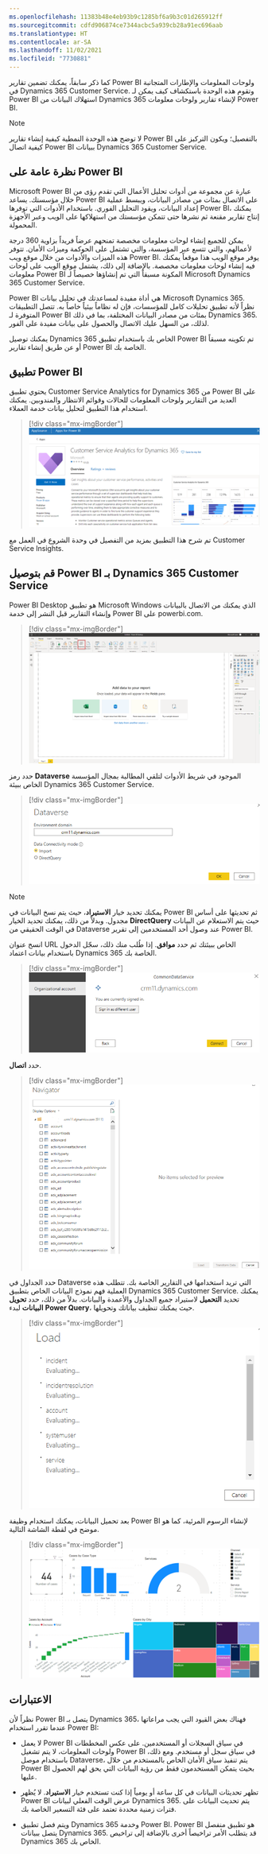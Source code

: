 ```yaml
---
ms.openlocfilehash: 11383b48e4eb93b9c1285bf6a9b3c01d265912ff
ms.sourcegitcommit: cdfd906874ce7344acbc5a939cb28a91ec696aab
ms.translationtype: HT
ms.contentlocale: ar-SA
ms.lasthandoff: 11/02/2021
ms.locfileid: "7730881"
---
```

كما ذكر سابقاً، يمكنك تضمين تقارير Power BI ولوحات المعلومات والإطارات المتجانبة في Dynamics 365 Customer Service. وتقوم هذه الوحدة باستكشاف كيف يمكن لـ Power BI استهلاك البيانات من Dynamics 365 لإنشاء تقارير ولوحات معلومات Power BI.

> [!NOTE]
> لا توضح هذه الوحدة النمطية كيفية إنشاء تقارير Power BI بالتفصيل؛ ويكون التركيز على كيفية اتصال Power BI ببيانات Dynamics 365 Customer Service.

## <a name="overview-of-power-bi"></a>نظرة عامة على Power BI

Microsoft Power BI عبارة عن مجموعة من أدوات تحليل الأعمال التي تقدم رؤى من خلال مؤسستك. يساعد Power BI على الاتصال بمئات من مصادر البيانات، ويبسط عملية إعداد البيانات، ويقود التحليل الفوري.
باستخدام الأدوات التي توفرها Power BI، يمكنك إنتاج تقارير مقنعة ثم نشرها حتى تتمكن مؤسستك من استهلاكها على الويب وعبر الأجهزة المحمولة.

يمكن للجميع إنشاء لوحات معلومات مخصصة تمنحهم عرضاً فريداً بزاوية 360 درجة لأعمالهم، والتي تتسع عبر المؤسسة، والتي تشتمل على الحوكمة وميزات الأمان. تتوفر هذه الميزات والأدوات من خلال موقع ويب Power BI. يوفر موقع الويب هذا موقعاً يمكنك فيه إنشاء لوحات معلومات مخصصة. بالإضافة إلى ذلك، يشتمل موقع الويب على لوحات معلومات Power BI المكونة مسبقاً التي تم إنشاؤها خصيصاً لـ Microsoft Dynamics 365 Customer Service.

Power BI هي أداة مفيدة لمساعدتك في تحليل بيانات Microsoft Dynamics 365. نظراً لأنه تطبيق تحليلات كامل للمؤسسات، فإن له نظاماً بيئياً خاصاً به. تتصل التطبيقات المتوفرة لـ Power BI بمئات من مصادر البيانات المختلفة، بما في ذلك Dynamics 365. لذلك، من السهل عليك الاتصال والحصول على بيانات مفيدة على الفور.

يمكنك توصيل Dynamics 365 الخاص بك باستخدام تطبيق Power BI تم تكوينه مسبقاً أو عن طريق إنشاء تقارير Power BI الخاصة بك.

## <a name="power-bi-app"></a>تطبيق Power BI

يحتوي تطبيق Customer Service Analytics for Dynamics 365 من Power BI على العديد من التقارير ولوحات المعلومات للحالات وقوائم الانتظار والمندوبين. يمكنك استخدام هذا التطبيق لتحليل بيانات خدمة العملاء.

> [!div class="mx-imgBorder"]
> [![لقطة شاشة لتطبيق Customer Service Analytics من Power BI.](../media/5-power-bi-app.png)](../media/5-power-bi-app.png#lightbox)

تم شرح هذا التطبيق بمزيد من التفصيل في وحدة الشروع في العمل مع Customer Service Insights.

## <a name="connect-power-bi-to-dynamics-365-customer-service"></a>قم بتوصيل Power BI بـ Dynamics 365 Customer Service

Power BI Desktop هو تطبيق Microsoft Windows الذي يمكنك من الاتصال بالبيانات وإنشاء التقارير قبل النشر إلى خدمة Power BI على powerbi.com.

> [!div class="mx-imgBorder"]
> [![لقطة شاشة لتطبيق Power BI Desktop.](../media/5-power-bi-desktop.png)](../media/5-power-bi-desktop.png#lightbox)

حدد رمز **Dataverse** الموجود في شريط الأدوات لتلقي المطالبة بمجال المؤسسة الخاص ببيئة Dynamics 365 Customer Service.

> [!div class="mx-imgBorder"]
> [![لقطة شاشة تعرض الاتصال بشاشة Microsoft Dataverse.](../media/5-connect-to-dataverse.png)](../media/5-connect-to-dataverse.png#lightbox)

> [!NOTE]
> يمكنك تحديد خيار **الاستيراد**، حيث يتم نسخ البيانات في Power BI ثم تحديثها على أساس مجدول. وبدلاً من ذلك، يمكنك تحديد الخيار **DirectQuery** حيث يتم الاستعلام عن البيانات في الوقت الحقيقي من Dataverse عند وصول أحد المستخدمين إلى تقرير Power BI.

انسخ عنوان URL الخاص ببيئتك ثم حدد **موافق**. إذا طُلب منك ذلك، سجّل الدخول باستخدام بيانات اعتماد Dynamics 365 الخاصة بك.

> [!div class="mx-imgBorder"]
> [![لقطة شاشة توضح أنك متصل بـ Dataverse.](../media/5-connected-to-dataverse.png)](../media/5-connected-to-dataverse.png#lightbox)

حدد **اتصال**.

> [!div class="mx-imgBorder"]
> [![لقطة الشاشة التي تظهر عدد قليل من الجداول المحددة في Dataverse.](../media/5-select-tables.png)](../media/5-select-tables.png#lightbox)

حدد الجداول في Dataverse التي تريد استخدامها في التقارير الخاصة بك.
تتطلب هذه العملية فهم نموذج البيانات الخاص بتطبيق Dynamics 365 Customer Service. يمكنك تحديد **التحميل** لاستيراد جميع الجداول والأعمدة والبيانات. بدلاً من ذلك، حدد **تحويل البيانات** لبدء **Power Query**، حيث يمكنك تنظيف بياناتك وتحويلها.

> [!div class="mx-imgBorder"]
> [![لقطة شاشة تعرض شاشة التحميل.](../media/5-loading-data.png)](../media/5-loading-data.png#lightbox)

بعد تحميل البيانات، يمكنك استخدام وظيفة Power BI لإنشاء الرسوم المرئية، كما هو موضح في لقطة الشاشة التالية.

> [!div class="mx-imgBorder"]
> [![لقطة شاشة تعرض نموذجاً لتقرير Power BI.](../media/5-power-bi-report.png)](../media/5-power-bi-report.png#lightbox)

## <a name="considerations"></a>الاعتبارات

نظراً لأن Power BI يتصل بـ Dynamics 365، فهناك بعض القيود التي يجب مراعاتها عندما تقرر استخدام Power BI:

- لا يعمل Power BI في سياق السجلات أو المستخدمين. على عكس المخططات ولوحات المعلومات، لا يتم تشغيل Power BI في سياق سجل أو مستخدم.
ومع ذلك، باستخدام موصل Dataverse، يتم تنفيذ سياق الأمان الخاص بالمستخدم من خلال Power BI بحيث يتمكن المستخدمون فقط من رؤية البيانات التي يحق لهم الحصول عليها.

- تظهر تحديثات البيانات في كل ساعة أو يومياً إذا كنت تستخدم خيار **الاستيراد**. لا يُظهر Power BI عرض الوقت الفعلي لبيانات Dynamics 365. يتم تحديث البيانات على فترات زمنية محددة تعتمد على فئة التسعير الخاصة بك.

- ويتم فصل تطبيق Dynamics 365 وخدمة Power BI. Power BI هو تطبيق منفصل يتصل ببيانات Dynamics 365. قد يتطلب الأمر تراخيصاً أخرى بالإضافة إلى تراخيص Dynamics 365 الخاص بك.

